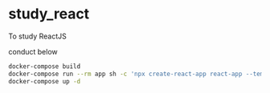 # study_react

To study ReactJS

conduct below

```bash
docker-compose build
docker-compose run --rm app sh -c 'npx create-react-app react-app --template typescript'
docker-compose up -d
```
